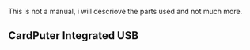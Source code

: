 This is not a manual, i will descriove the parts used and not much more.

## CardPuter Integrated USB
